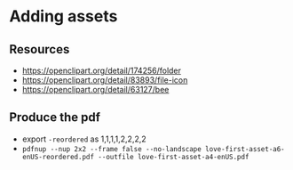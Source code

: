 # Adding assets

## Resources

- https://openclipart.org/detail/174256/folder
- https://openclipart.org/detail/83893/file-icon
- https://openclipart.org/detail/63127/bee

## Produce the pdf

- export `-reordered` as 1,1,1,1,2,2,2,2
- `pdfnup --nup 2x2 --frame false --no-landscape love-first-asset-a6-enUS-reordered.pdf --outfile love-first-asset-a4-enUS.pdf`

